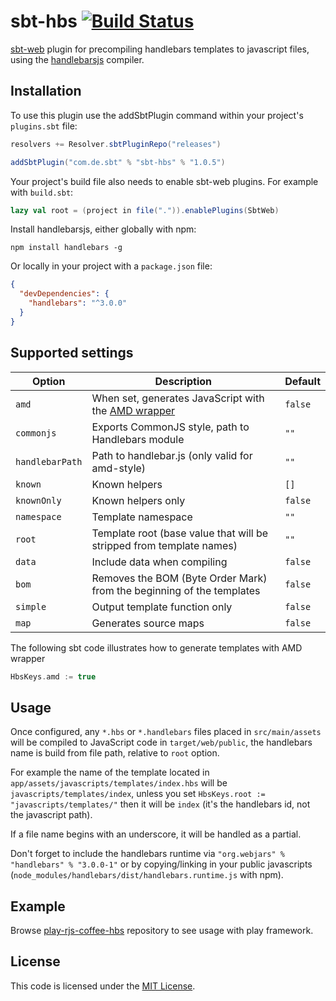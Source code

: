 # sbt-hbs [![Build Status](https://travis-ci.org/bicouy0/sbt-hbs.svg?branch=master)](https://travis-ci.org/bicouy0/sbt-hbs)
[sbt-web] plugin for precompiling handlebars templates to javascript files, using the [handlebarsjs] compiler.

Installation
------------

To use this plugin use the addSbtPlugin command within your project's `plugins.sbt` file:

```scala
resolvers += Resolver.sbtPluginRepo("releases")

addSbtPlugin("com.de.sbt" % "sbt-hbs" % "1.0.5")
```

Your project's build file also needs to enable sbt-web plugins. For example with `build.sbt`:

```scala
lazy val root = (project in file(".")).enablePlugins(SbtWeb)
```

Install handlebarsjs, either globally with npm:

```shell
npm install handlebars -g
```

Or locally in your project with a `package.json` file:
```json
{
  "devDependencies": {
    "handlebars": "^3.0.0"
  }
}
```

Supported settings
------------------

Option           | Description                                                            | Default
-----------------|------------------------------------------------------------------------|---------
`amd`            | When set, generates JavaScript with the [AMD wrapper]                  | `false`
`commonjs`       | Exports CommonJS style, path to Handlebars module                      | `""`
`handlebarPath`  | Path to handlebar.js (only valid for amd-style)                        | `""`
`known`          | Known helpers                                                          | `[]`
`knownOnly`      | Known helpers only                                                     | `false`
`namespace`      | Template namespace                                                     | `""`
`root`           | Template root (base value that will be stripped from template names)   | `""`
`data`           | Include data when compiling                                            | `false`
`bom`            | Removes the BOM (Byte Order Mark) from the beginning of the templates  | `false`
`simple`         | Output template function only                                          | `false`
`map`            | Generates source maps                                                  | `false`


The following sbt code illustrates how to generate templates with AMD wrapper 

```scala
HbsKeys.amd := true
```

Usage
-----

Once configured, any `*.hbs` or `*.handlebars` files placed in `src/main/assets` will be compiled to JavaScript code in `target/web/public`, the handlebars name is build from file path, relative to `root` option.

For example the name of the template located in `app/assets/javascripts/templates/index.hbs` will be `javascripts/templates/index`, unless you set `HbsKeys.root := "javascripts/templates/"` then it will be `index` (it's the handlebars id, not the javascript path).

If a file name begins with an underscore, it will be handled as a partial.

Don't forget to include the handlebars runtime via `"org.webjars" % "handlebars" % "3.0.0-1"` or by copying/linking in your public javascripts (`node_modules/handlebars/dist/handlebars.runtime.js` with npm).

Example
-------

Browse [play-rjs-coffee-hbs](https://github.com/bicouy0/play-rjs-coffee-hbs) repository to see usage with play framework.

License
-------

This code is licensed under the [MIT License].

[sbt-web]:https://github.com/sbt/sbt-web
[handlebarsjs]:http://handlebarsjs.com/
[AMD wrapper]:http://requirejs.org/docs/whyamd.html
[MIT License]:http://opensource.org/licenses/MIT
